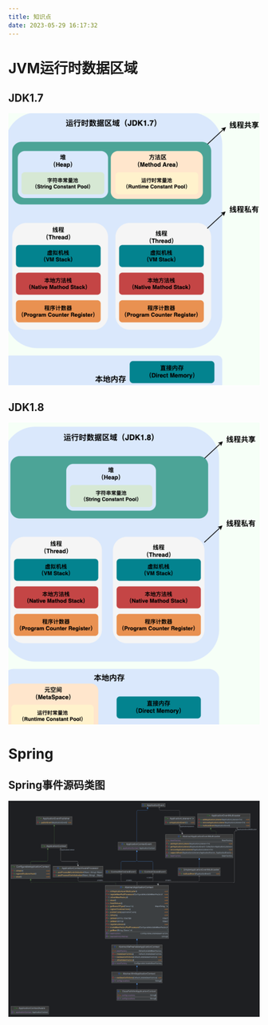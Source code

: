 ```yaml
---
title: 知识点
date: 2023-05-29 16:17:32
---
```


# JVM运行时数据区域

## JDK1.7

![](https://raw.githubusercontent.com/StudyRecording/waste-code-image/main/img/202307182244215.png)

## JDK1.8

![](https://raw.githubusercontent.com/StudyRecording/waste-code-image/main/img/202307182246718.png)

# Spring

## Spring事件源码类图

![](https://raw.githubusercontent.com/StudyRecording/waste-code-image/main/img/spring%E4%BA%8B%E4%BB%B6%E5%8F%91%E5%B8%83%E7%B1%BB%E5%9B%BE.png)
